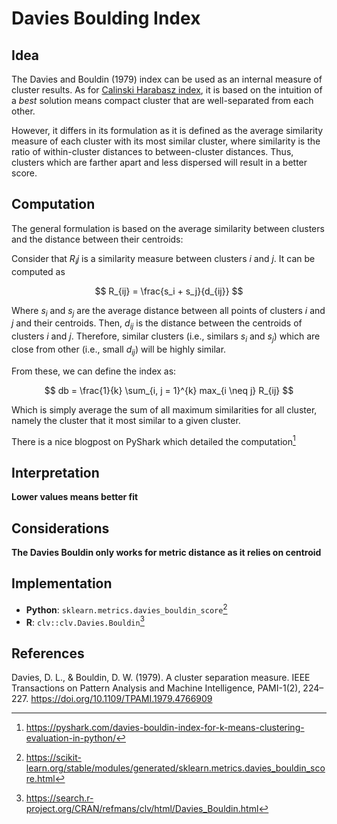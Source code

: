 # Davies Boulding Index

## Idea

The Davies and Bouldin (1979) index can be used as an internal measure of cluster results. As for 
[Calinski Harabasz index](../24), it is based on the intuition of a *best* solution means 
compact cluster that are well-separated from each other.

However, it differs in its formulation as it is defined as the average similarity measure 
of each cluster with its most similar cluster, where similarity is the ratio of within-cluster 
distances to between-cluster distances. Thus, clusters which are farther apart and less dispersed will result in a better score.

## Computation

The general formulation is based on the average similarity between clusters and the distance between their centroids:

Consider that $R_ij$ is a similarity measure between clusters $i$ and $j$. It can be computed as

$$ R_{ij} = \frac{s_i + s_j}{d_{ij}} $$ 

Where $s_i$ and $s_j$ are the average distance between all points of clusters $i$  and $j$ and their centroids. 
Then, $d_{ij}$ is the distance between the centroids of clusters $i$ and $j$. 
Therefore, similar clusters (i.e., similars $s_i$ and $s_j$) which are close from other (i.e., small $d_{ij}$) will be highly similar.

From these, we can define the index as:
 
$$ db = \frac{1}{k} \sum_{i, j = 1}^{k} max_{i \neq j} R_{ij} $$

Which is simply average the sum of all maximum similarities for all cluster, namely the cluster that it most similar to a given cluster.

There is a nice blogpost on PyShark which detailed the
computation[^ref2]

## Interpretation

**Lower values means better fit**

## Considerations

**The Davies Bouldin only works for metric distance as it relies on
centroid**

## Implementation

- **Python**: `sklearn.metrics.davies_bouldin_score`[^ref3]
- **R**: `clv::clv.Davies.Bouldin`[^ref4]

## References
Davies, D. L., & Bouldin, D. W. (1979). A cluster separation measure. IEEE Transactions on Pattern Analysis and Machine Intelligence, PAMI-1(2), 224–227. <https://doi.org/10.1109/TPAMI.1979.4766909>


[^ref2]: <https://pyshark.com/davies-bouldin-index-for-k-means-clustering-evaluation-in-python/>
[^ref3]: <https://scikit-learn.org/stable/modules/generated/sklearn.metrics.davies_bouldin_score.html>
[^ref4]: <https://search.r-project.org/CRAN/refmans/clv/html/Davies_Bouldin.html>
